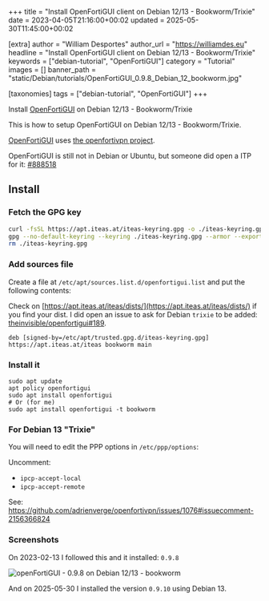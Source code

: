 +++
title = "Install OpenFortiGUI client on Debian 12/13 - Bookworm/Trixie"
date = 2023-04-05T21:16:00+00:02
updated = 2025-05-30T11:45:00+00:02

[extra]
author = "William Desportes"
author_url = "https://williamdes.eu"
headline = "Install OpenFortiGUI client on Debian 12/13 - Bookworm/Trixie"
keywords = ["debian-tutorial", "OpenFortiGUI"]
category = "Tutorial"
images = []
banner_path = "static/Debian/tutorials/OpenFortiGUI_0.9.8_Debian_12_bookworm.jpg"

[taxonomies]
tags = ["debian-tutorial", "OpenFortiGUI"]
+++

Install [OpenFortiGUI](https://hadler.me/linux/openfortigui/) on Debian 12/13 - Bookworm/Trixie

<!-- more -->

This is how to setup OpenFortiGUI on Debian 12/13 - Bookworm/Trixie.

[OpenFortiGUI](https://hadler.me/linux/openfortigui/) uses [the openfortivpn project](https://github.com/adrienverge/openfortivpn).

OpenFortiGUI is still not in Debian or Ubuntu, but someone did open a ITP for it: [#888518](https://bugs.debian.org/888518)

## Install

### Fetch the GPG key

```sh
curl -fsSL https://apt.iteas.at/iteas-keyring.gpg -o ./iteas-keyring.gpg
gpg --no-default-keyring --keyring ./iteas-keyring.gpg --armor --export BA662621DA69F38C443F147C23CAE45582EB0928 | sudo gpg --dearmor -o /etc/apt/trusted.gpg.d/iteas-keyring.gpg
rm ./iteas-keyring.gpg
```

### Add sources file

Create a file at `/etc/apt/sources.list.d/openfortigui.list` and put the following contents:

Check on [https://apt.iteas.at/iteas/dists/](https://apt.iteas.at/iteas/dists/) if you find your dist.
I did open an issue to ask for Debian `trixie` to be added: [theinvisible/openfortigui#189](https://github.com/theinvisible/openfortigui/issues/204).

```apt
deb [signed-by=/etc/apt/trusted.gpg.d/iteas-keyring.gpg] https://apt.iteas.at/iteas bookworm main
```

### Install it

```apt
sudo apt update
apt policy openfortigui
sudo apt install openfortigui
# Or (for me)
sudo apt install openfortigui -t bookworm
```

### For Debian 13 "Trixie"

You will need to edit the PPP options in `/etc/ppp/options`:

Uncomment:
- `ipcp-accept-local`
- `ipcp-accept-remote`

See: https://github.com/adrienverge/openfortivpn/issues/1076#issuecomment-2156366824

### Screenshots

On 2023-02-13 I followed this and it installed: `0.9.8`

![openFortiGUI - 0.9.8 on Debian 12/13 - bookworm](../OpenFortiGUI_0.9.8_Debian_12_bookworm.jpg "openFortiGUI - 0.9.8 on Debian 12/13 - bookworm")

And on 2025-05-30 I installed the version `0.9.10` using Debian 13.
